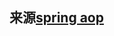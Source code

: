 ## 来源[spring aop](https://docs.spring.io/spring-framework/docs/current/reference/html/core.html#aop-pointcuts-designators)